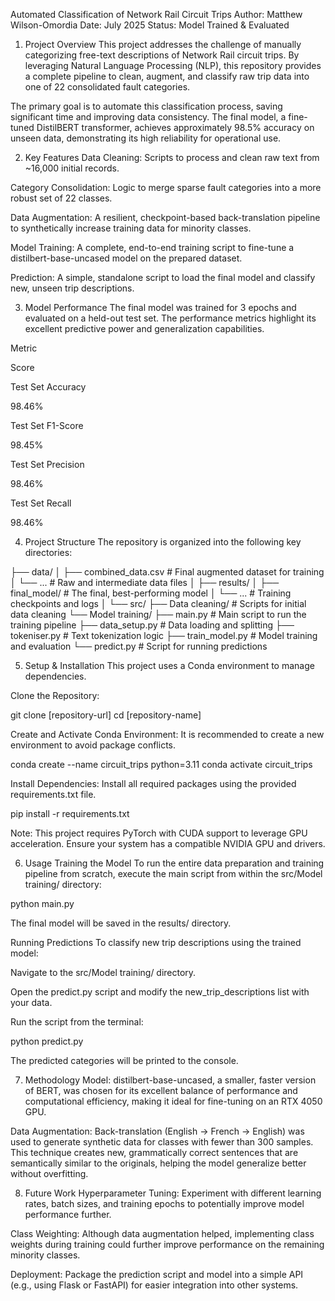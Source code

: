 Automated Classification of Network Rail Circuit Trips
Author: Matthew Wilson-Omordia
Date: July 2025
Status: Model Trained & Evaluated

1. Project Overview
This project addresses the challenge of manually categorizing free-text descriptions of Network Rail circuit trips. By leveraging Natural Language Processing (NLP), this repository provides a complete pipeline to clean, augment, and classify raw trip data into one of 22 consolidated fault categories.

The primary goal is to automate this classification process, saving significant time and improving data consistency. The final model, a fine-tuned DistilBERT transformer, achieves approximately 98.5% accuracy on unseen data, demonstrating its high reliability for operational use.

2. Key Features
Data Cleaning: Scripts to process and clean raw text from ~16,000 initial records.

Category Consolidation: Logic to merge sparse fault categories into a more robust set of 22 classes.

Data Augmentation: A resilient, checkpoint-based back-translation pipeline to synthetically increase training data for minority classes.

Model Training: A complete, end-to-end training script to fine-tune a distilbert-base-uncased model on the prepared dataset.

Prediction: A simple, standalone script to load the final model and classify new, unseen trip descriptions.

3. Model Performance
The final model was trained for 3 epochs and evaluated on a held-out test set. The performance metrics highlight its excellent predictive power and generalization capabilities.

Metric

Score

Test Set Accuracy

98.46%

Test Set F1-Score

98.45%

Test Set Precision

98.46%

Test Set Recall

98.46%

4. Project Structure
The repository is organized into the following key directories:

├── data/
│   ├── combined_data.csv       # Final augmented dataset for training
│   └── ...                     # Raw and intermediate data files
│
├── results/
│   ├── final_model/            # The final, best-performing model
│   └── ...                     # Training checkpoints and logs
│
└── src/
    ├── Data cleaning/          # Scripts for initial data cleaning
    └── Model training/
        ├── main.py             # Main script to run the training pipeline
        ├── data_setup.py       # Data loading and splitting
        ├── tokeniser.py        # Text tokenization logic
        ├── train_model.py      # Model training and evaluation
        └── predict.py          # Script for running predictions

5. Setup & Installation
This project uses a Conda environment to manage dependencies.

Clone the Repository:

git clone [repository-url]
cd [repository-name]

Create and Activate Conda Environment:
It is recommended to create a new environment to avoid package conflicts.

conda create --name circuit_trips python=3.11
conda activate circuit_trips

Install Dependencies:
Install all required packages using the provided requirements.txt file.

pip install -r requirements.txt

Note: This project requires PyTorch with CUDA support to leverage GPU acceleration. Ensure your system has a compatible NVIDIA GPU and drivers.

6. Usage
Training the Model
To run the entire data preparation and training pipeline from scratch, execute the main script from within the src/Model training/ directory:

python main.py

The final model will be saved in the results/ directory.

Running Predictions
To classify new trip descriptions using the trained model:

Navigate to the src/Model training/ directory.

Open the predict.py script and modify the new_trip_descriptions list with your data.

Run the script from the terminal:

python predict.py

The predicted categories will be printed to the console.

7. Methodology
Model: distilbert-base-uncased, a smaller, faster version of BERT, was chosen for its excellent balance of performance and computational efficiency, making it ideal for fine-tuning on an RTX 4050 GPU.

Data Augmentation: Back-translation (English -> French -> English) was used to generate synthetic data for classes with fewer than 300 samples. This technique creates new, grammatically correct sentences that are semantically similar to the originals, helping the model generalize better without overfitting.

8. Future Work
Hyperparameter Tuning: Experiment with different learning rates, batch sizes, and training epochs to potentially improve model performance further.

Class Weighting: Although data augmentation helped, implementing class weights during training could further improve performance on the remaining minority classes.

Deployment: Package the prediction script and model into a simple API (e.g., using Flask or FastAPI) for easier integration into other systems.